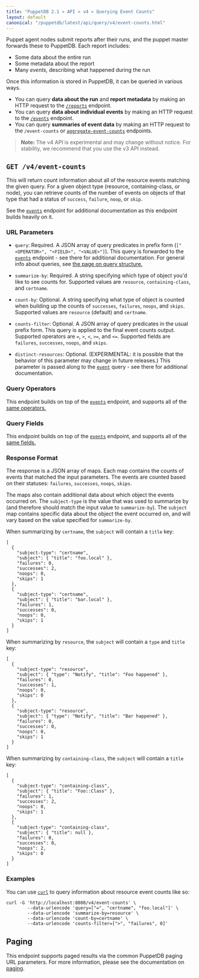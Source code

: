 ```yaml
---
title: "PuppetDB 2.1 » API » v4 » Querying Event Counts"
layout: default
canonical: "/puppetdb/latest/api/query/v4/event-counts.html"
---
```


[events]: ./events.html
[paging]: ./paging.html
[curl]: ../curl.html
[query]: ./query.html

Puppet agent nodes submit reports after their runs, and the puppet master forwards these to PuppetDB. Each report includes:

* Some data about the entire run
* Some metadata about the report
* Many _events,_ describing what happened during the run

Once this information is stored in PuppetDB, it can be queried in various ways.

* You can query **data about the run** and **report metadata** by making an HTTP request to the [`/reports`](./reports.html) endpoint.
* You can query **data about individual events** by making an HTTP request to the [`/events`][events] endpoint.
* You can query **summaries of event data** by making an HTTP request to the `/event-counts` or [`aggregate-event-counts`](./aggregate-event-counts.html) endpoints.

> **Note:** The v4 API is experimental and may change without notice. For stability, we recommend that you use the v3 API instead.

## `GET /v4/event-counts`

This will return count information about all of the resource events matching the given query.
For a given object type (resource, containing-class, or node), you can retrieve counts of the
number of events on objects of that type that had a status of `success`, `failure`, `noop`,
or `skip`.

See the [`events`][events] endpoint for additional documentation as this endpoint builds heavily on it.

### URL Parameters

* `query`: Required. A JSON array of query predicates in prefix form (`["<OPERATOR>", "<FIELD>", "<VALUE>"]`).
This query is forwarded to the [`events`][events] endpoint - see there for additional documentation. For general info about queries, see [the page on query structure.][query]

* `summarize-by`: Required. A string specifying which type of object you'd like to see counts for.
Supported values are `resource`, `containing-class`, and `certname`.

* `count-by`: Optional. A string specifying what type of object is counted when building up the
counts of `successes`, `failures`, `noops`, and `skips`. Supported values are `resource` (default)
and `certname`.

* `counts-filter`: Optional. A JSON array of query predicates in the usual prefix form. This query
is applied to the final event counts output. Supported operators are `=`, `>`, `<`, `>=`, and `<=`.
Supported fields are `failures`, `successes`, `noops`, and `skips`.

* `distinct-resources`: Optional.  (EXPERIMENTAL: it is possible that the behavior
of this parameter may change in future releases.)  This parameter is passed along
to the [`event`][events] query - see there for additional documentation.

### Query Operators

This endpoint builds on top of the [`events`][events] endpoint, and supports all of the [same operators.](./events.html#query-operators)

### Query Fields

This endpoint builds on top of the [`events`][events] endpoint, and supports all of the [same fields.](./events.html#query-fields)

### Response Format

The response is a JSON array of maps. Each map contains the counts of events that matched the input
parameters. The events are counted based on their statuses: `failures`, `successes`, `noops`, `skips`.

The maps also contain additional data about which object the events occurred on. The `subject-type`
is the value that was used to summarize by (and therefore should match the input value to `summarize-by`).
The `subject` map contains specific data about the object the event occurred on, and will vary based on
the value specified for `summarize-by`.

When summarizing by `certname`, the `subject` will contain a `title` key:

    [
      {
        "subject-type": "certname",
        "subject": { "title": "foo.local" },
        "failures": 0,
        "successes": 2,
        "noops": 0,
        "skips": 1
      },
      {
        "subject-type": "certname",
        "subject": { "title": "bar.local" },
        "failures": 1,
        "successes": 0,
        "noops": 0,
        "skips": 1
      }
    ]

When summarizing by `resource`, the `subject` will contain a `type` and `title` key:

    [
      {
        "subject-type": "resource",
        "subject": { "type": "Notify", "title": "Foo happened" },
        "failures": 0,
        "successes": 1,
        "noops": 0,
        "skips": 0
      },
      {
        "subject-type": "resource",
        "subject": { "type": "Notify", "title": "Bar happened" },
        "failures": 0,
        "successes": 0,
        "noops": 0,
        "skips": 1
      }
    ]

When summarizing by `containing-class`, the `subject` will contain a `title` key:

    [
      {
        "subject-type": "containing-class",
        "subject": { "title": "Foo::Class" },
        "failures": 1,
        "successes": 2,
        "noops": 0,
        "skips": 1
      },
      {
        "subject-type": "containing-class",
        "subject": { "title": null },
        "failures": 0,
        "successes": 0,
        "noops": 2,
        "skips": 0
      }
    ]

### Examples

You can use [`curl`][curl] to query information about resource event counts like so:

    curl -G 'http://localhost:8080/v4/event-counts' \
            --data-urlencode 'query=["=", "certname", "foo.local"]' \
            --data-urlencode 'summarize-by=resource' \
            --data-urlencode 'count-by=certname' \
            --data-urlencode 'counts-filter=[">", "failures", 0]'

## Paging

This endpoint supports paged results via the common PuppetDB paging URL parameters.
For more information, please see the documentation on [paging][paging].

